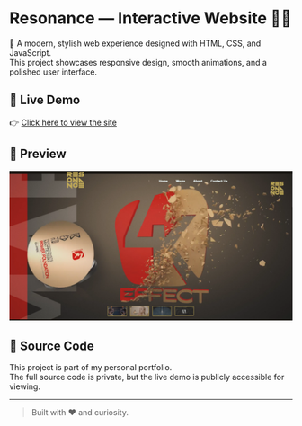 # Resonance — Interactive Website 🎨✨

🚀 A modern, stylish web experience designed with HTML, CSS, and JavaScript.  
This project showcases responsive design, smooth animations, and a polished user interface.

## 🔗 Live Demo

👉 [Click here to view the site](https://resonance-orpin.vercel.app)

## 📸 Preview

![Site Preview](./view.png)

## 🔐 Source Code

This project is part of my personal portfolio.  
The full source code is private, but the live demo is publicly accessible for viewing.

---

> Built with ❤️ and curiosity.
